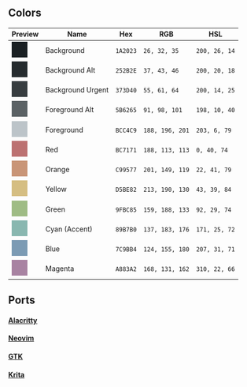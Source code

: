 ## Colors

<div align="center">

| Preview                                              | Name              | Hex      | RGB             | HSL           |
| ---------------------------------------------------- | ----------------- | -------- | --------------- | ------------- |
| <img width="32" src='assets/background.png'/>        | Background        | `1A2023` | `26, 32, 35`    | `200, 26, 14` |
| <img width="32" src='assets/background_alt.png'/>    | Background Alt    | `252B2E` | `37, 43, 46`    | `200, 20, 18` |
| <img width="32" src='assets/background_urgent.png'/> | Background Urgent | `373D40` | `55, 61, 64`    | `200, 14, 25` |
| <img width="32" src='assets/foreground_alt.png'/>    | Foreground Alt    | `5B6265` | `91, 98, 101`   | `198, 10, 40` |
| <img width="32" src='assets/foreground.png'/>        | Foreground        | `BCC4C9` | `188, 196, 201` | `203, 6, 79`  |
| <img width="32" src='assets/red.png'/>               | Red               | `BC7171` | `188, 113, 113` | `0, 40, 74`   |
| <img width="32" src='assets/orange.png'/>            | Orange            | `C99577` | `201, 149, 119` | `22, 41, 79`  |
| <img width="32" src='assets/yellow.png'/>            | Yellow            | `D5BE82` | `213, 190, 130` | `43, 39, 84`  |
| <img width="32" src='assets/green.png'/>             | Green             | `9FBC85` | `159, 188, 133` | `92, 29, 74`  |
| <img width="32" src='assets/cyan.png'/>              | Cyan (Accent)     | `89B7B0` | `137, 183, 176` | `171, 25, 72` |
| <img width="32" src='assets/blue.png'/>              | Blue              | `7C9BB4` | `124, 155, 180` | `207, 31, 71` |
| <img width="32" src='assets/magenta.png'/>           | Magenta           | `A883A2` | `168, 131, 162` | `310, 22, 66` |

</div>

## Ports

<h4><a href='https://github.com/myagko/nymph/tree/Alacritty'>Alacritty</a></h4>
<h4><a href='https://github.com/myagko/nymph/tree/Nvim'>Neovim</a></h4>
<h4><a href='https://github.com/myagko/nymph/tree/GTK'>GTK</a></h4>
<h4><a href='https://github.com/myagko/nymph/tree/Krita'>Krita</a></h4>